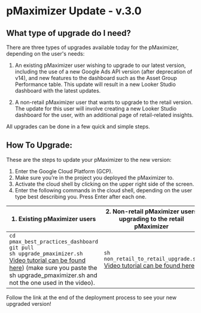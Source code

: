 # pMaximizer Update - v.3.0

## What type of upgrade do I need?

There are three types of upgrades available today for the pMaximizer, depending on the user's needs:

1. An existing pMaximizer user wishing to upgrade to our latest version, including the use of a new Google Ads API version (after deprecation of v14), and new features to the dashboard such as the Asset Group Performance table. This update will result in a new Looker Studio dashboard with the latest updates.

2. A non-retail pMaximizer user that wants to upgrade to the retail version. The update for this user will involve creating a new Looker Studio dashboard for the user, with an additional page of retail-related insights.

All upgrades can be done in a few quick and simple steps.

## How To Upgrade:

These are the steps to update your pMaximizer to the new version:

1. Enter the Google Cloud Platform (GCP).
2. Make sure you’re in the project you deployed the pMaximizer to.
3. Activate the cloud shell by clicking on the upper right side of the screen.
4. Enter the following commands in the cloud shell, depending on the user type best describing you. Press Enter after each one.

| 1. **Existing pMaximizer users** | 2. **Non-retail pMaximizer users upgrading to the retail pMaximizer** |
| -------------------------------- | ------------------------------------------------------------------- |
| `cd pmax_best_practices_dashboard`<br>`git pull`<br>`sh upgrade_pmaximizer.sh`<br>[Video tutorial can be found here]([#]https://youtu.be/mL773VRdWBI)) (make sure you paste the sh upgrade_pmaximizer.sh and not the one used in the video). | `sh non_retail_to_retail_upgrade.sh`<br>[Video tutorial can be found here]([#](https://youtu.be/SHlK0lXsAw8)). |

Follow the link at the end of the deployment process to see your new upgraded version!
